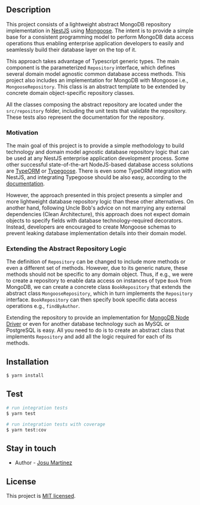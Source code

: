 ## Description

This project consists of a lightweight abstract MongoDB repository implementation
in [NestJS](https://github.com/nestjs/nest) using [Mongoose](https://mongoosejs.com/). The intent is to provide a simple
base for a consistent programming model to perform MongoDB data access operations thus enabling enterprise application
developers to easily and seamlessly build their database layer on the top of it.

This approach takes advantage of Typescript generic types. The main component is the parameterized `Repository`
interface, which defines several domain model agnostic common database access methods. This project also includes an
implementation for MongoDB with Mongoose i.e., `MongooseRepository`. This class is an abstract template to be extended
by concrete domain object-specific repository classes.

All the classes composing the abstract repository are located under the `src/repository` folder, including the unit
tests that validate the repository. These tests also represent the documentation for the repository.

### Motivation

The main goal of this project is to provide a simple methodology to build technology and domain model agnostic database
repository logic that can be used at any NestJS enterprise application development process. Some other successful
state-of-the-art NodeJS-based database access solutions are
[TypeORM](https://typeorm.io/) or [Typegoose](https://typegoose.github.io/typegoose/). There is even some TypeORM
integration with NestJS, and integrating Typegoose should be also easy, according to
the [documentation](https://docs.nestjs.com/techniques/database).

However, the approach presented in this project presents a simpler and more lightweight database repository logic than
these other alternatives. On another hand, following Uncle Bob's advice on not marrying any external dependencies (Clean
Architecture), this approach does not expect domain objects to specify fields with database technology-required
decorators. Instead, developers are encouraged to create Mongoose schemas to prevent leaking database implementation
details into their domain model.

### Extending the Abstract Repository Logic

The definition of `Repository` can be changed to include more methods or even a different set of methods. However, due
to its generic nature, these methods should not be specific to any domain object. Thus, if e.g., we were to create a
repository to enable data access on instances of type `Book` from MongoDB, we can create a concrete
class `BookRepository` that extends the abstract class `MongooseRepository`, which in turn implements the `Repository`
interface. `BookRepository` can then specify book specific data access operations e.g., `findByAuthor`.

Extending the repository to provide an implementation
for [MongoDB Node Driver](https://www.mongodb.com/docs/drivers/node/current/) or even for another database technology
such as MySQL or PostgreSQL is easy. All you need to do is to create an abstract class that implements `Repository` and
add all the logic required for each of its methods.

## Installation

```bash
$ yarn install
```

## Test

```bash
# run integration tests
$ yarn test

# run integration tests with coverage
$ yarn test:cov
```

## Stay in touch

- Author - [Josu Martinez](https://es.linkedin.com/in/josumartinez)

## License

This project is [MIT licensed](LICENSE).
